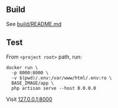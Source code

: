 ## Build

See [build/README.md](build/README.md)

## Test

From `<project root>` path, run:

```shell
docker run \
  -p 8000:8000 \
  -v $(pwd)/.env:/var/www/html/.env:ro \
  BASE_IMAGE/app \
  php artisan serve --host 0.0.0.0
```

Visit [127.0.0.1:8000](http://127.0.0.1:8000/)

